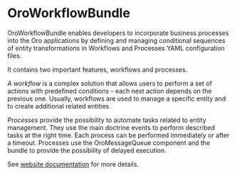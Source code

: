 # OroWorkflowBundle

OroWorkflowBundle enables developers to incorporate business processes into the Oro applications by defining and managing conditional sequences of entity transformations in Workflows and Processes YAML configuration files.

It contains two important features, workflows and processes.

*A workflow* is a complex solution that allows users to perform a set of actions with predefined conditions -
each next action depends on the previous one. Usually, workflows are used to manage a specific entity and to create additional related entities.

*Processes* provide the possibility to automate tasks related to entity management. They use the main doctrine events to perform described tasks at the right time. Each process can be performed immediately or after a timeout. Processes use the OroMessageQueue component and the bundle to provide the possibility of delayed execution.

See [website documentation](https://doc.oroinc.com/backend/entities-data-management/workflows/) for more details.


